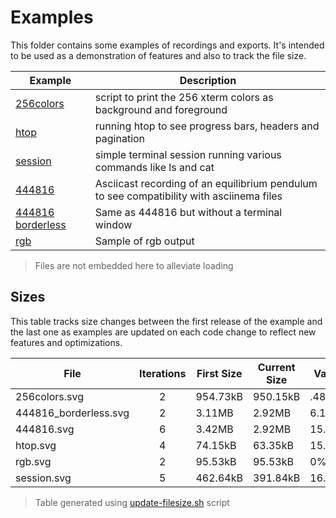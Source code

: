 # Examples

This folder contains some examples of recordings and exports.
It's intended to be used as a demonstration of features and also to track the file size.

| Example                                    | Description                                                                              |
| ------------------------------------------ | ---------------------------------------------------------------------------------------- |
| [256colors](256colors.svg)                 | script to print the 256 xterm colors as background and foreground                        |
| [htop](htop.svg)                           | running htop to see progress bars, headers and pagination                                |
| [session](session.svg)                     | simple terminal session running various commands like ls and cat                         |
| [444816](444816.svg)                       | Asciicast recording of an equilibrium pendulum to see compatibility with asciinema files |
| [444816 borderless](444816_borderless.svg) | Same as 444816 but without a terminal window                                             |
| [rgb](rgb.svg)                             | Sample of rgb output                                                                     |

> Files are not embedded here to alleviate loading

## Sizes

This table tracks size changes between the first release of the example and the last one as examples are updated on each code change to reflect new features and optimizations.

<!--SIZES_START-->
| File | Iterations | First Size | Current Size | Variation |
|------|:----------:|------------|--------------|-----------|
| 256colors.svg | 2 | 954.73kB | 950.15kB | .4800% |
| 444816_borderless.svg | 2 | 3.11MB | 2.92MB | 6.1700% |
| 444816.svg | 6 | 3.42MB | 2.92MB | 15.6300% |
| htop.svg | 4 | 74.15kB | 63.35kB | 15.7000% |
| rgb.svg | 2 | 95.53kB | 95.53kB | 0% |
| session.svg | 5 | 462.64kB | 391.84kB | 16.5700% |

<!--SIZES_END-->

> Table generated using [update-filesize.sh](/scripts/update-filesize.sh) script
